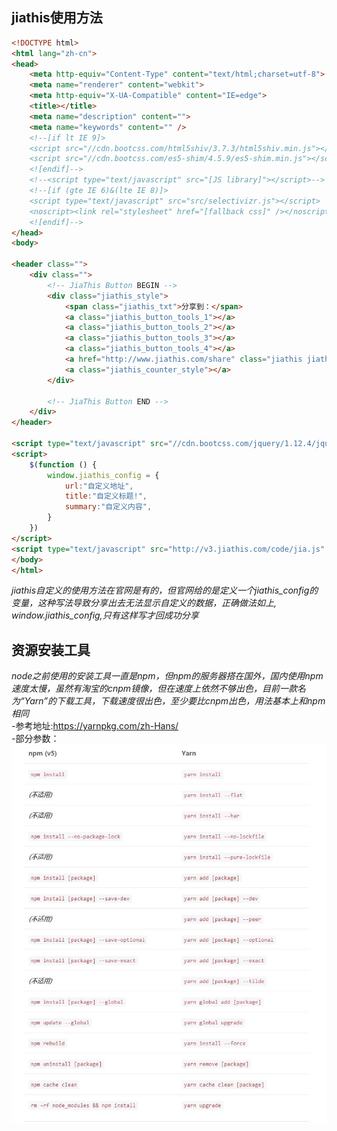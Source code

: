 ## jiathis使用方法    
```html  
<!DOCTYPE html>
<html lang="zh-cn">
<head>
    <meta http-equiv="Content-Type" content="text/html;charset=utf-8">
    <meta name="renderer" content="webkit">
    <meta http-equiv="X-UA-Compatible" content="IE=edge">
    <title></title>
    <meta name="description" content="">
    <meta name="keywords" content="" />
    <!--[if lt IE 9]>
    <script src="//cdn.bootcss.com/html5shiv/3.7.3/html5shiv.min.js"></script>
    <script src="//cdn.bootcss.com/es5-shim/4.5.9/es5-shim.min.js"></script>
    <![endif]-->
    <!--<script type="text/javascript" src="[JS library]"></script>-->
    <!--[if (gte IE 6)&(lte IE 8)]>
    <script type="text/javascript" src="src/selectivizr.js"></script>
    <noscript><link rel="stylesheet" href="[fallback css]" /></noscript>
    <![endif]-->
</head>
<body>

<header class="">
    <div class="">
        <!-- JiaThis Button BEGIN -->
        <div class="jiathis_style">
            <span class="jiathis_txt">分享到：</span>
            <a class="jiathis_button_tools_1"></a>
            <a class="jiathis_button_tools_2"></a>
            <a class="jiathis_button_tools_3"></a>
            <a class="jiathis_button_tools_4"></a>
            <a href="http://www.jiathis.com/share" class="jiathis jiathis_txt jiathis_separator jtico jtico_jiathis" target="_blank">更多</a>
            <a class="jiathis_counter_style"></a>
        </div>

        <!-- JiaThis Button END -->
    </div>
</header>

<script type="text/javascript" src="//cdn.bootcss.com/jquery/1.12.4/jquery.min.js"></script>
<script>
    $(function () {
        window.jiathis_config = {
            url:"自定义地址",
            title:"自定义标题!",
            summary:"自定义内容",
        }
    })
</script>
<script type="text/javascript" src="http://v3.jiathis.com/code/jia.js" charset="utf-8"></script>
</body>
</html>
```   
*jiathis自定义的使用方法在官网是有的，但官网给的是定义一个jiathis_config的变量，这种写法导致分享出去无法显示自定义的数据，正确做法如上,
window.jiathis_config,只有这样写才回成功分享*  


## 资源安装工具  
*node之前使用的安装工具一直是npm，但npm的服务器搭在国外，国内使用npm速度太慢，虽然有淘宝的cnpm镜像，但在速度上依然不够出色，目前一款名为“Yarn”的下载工具，下载速度很出色，至少要比cnpm出色，用法基本上和npm相同*  
-参考地址:https://yarnpkg.com/zh-Hans/  
-部分参数：  
![images](assets/images/yarn.jpg)
